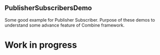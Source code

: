 ## PublisherSubscribersDemo
Some good example for Publisher Subscriber. Purpose of these demos to understand some advance feature of Combine framework.

# Work in progress
